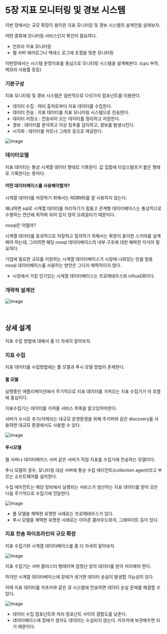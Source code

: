 # 5장 지표 모니터링 및 경보 시스템

이번 장에서는 규모 확장이 용이한 지표 모니터링 및 경보 시스템의 설계안을 살펴보자.

어떤 종류에 모니터링 서비스인지 확인이 필요하다.

- 인프라 지표 모니터링
- 웹 서버 에러로그나 액세스 로그에 초점을 맞춘 모니터링

이번장에서는 시스템 운영지표를 중심으로 모니터링 시스템을 설계해본다. (cpu 부하, 메모리 사용률 등등)


### 기본구성

지표 모니터링 및 경보 시스템은 일반적으로 다섯가지 컴포넌트를 이용한다.

- 데이터 수집 : 여러 출처로부터 지표 데이터를 수집한다.
- 데이터 전송 : 지표 데이터를 지표 모니터링 시스템으로 전송한다.
- 데이터 저장소 : 전송되어 오는 데이터를 정리하고 저장한다.
- 경보 : 데이터를 분석하고 이상 징후를 감지하고, 경보를 발생시킨다.
- 시각화 : 데이터를 차트나 그래프 등으로 제공한다.

![Image](https://github.com/user-attachments/assets/aeeba3bb-b2c8-41d5-b769-af91eafabf43)

### 데이터모델

지표 데이터는 통상 시계열 데이터 형태로 기록한다. 값 집합에 타임스탬프가 붙은 형태로 기록한다는 뜻이다.

#### 어떤 데이터베이스를 사용해야할까?

시계열 데이터를 저장하기 위해서는 RDBMS를 잘 사용하지 않는다.

왜냐하면 sql로 시계열 데이터를 처리하기가 힘들고 관계형 데이터베이스는 통상적으로 수행하는 연산에 최적화 되어 있지 않아 오래걸리기 때문이다.

nosql은 어떨까?

시계열 데이터를 효과적으로 저장하고 질의하기 위해서는 확장이 용이한 스키마를 설계해야 하는데, 그러려면 해당 nosql 데이터베이스의 내부 구조에 대한 해박한 지식이 필요하다.

기업에 필요한 규모를 지원하는 시계열 데이터베이스가 시장에 나와있는 만큼 범용 nosql 데이터베이스를 사용하는 방안은 그다지 매력적이지 않다. 

- 시장에서 가장 인기있는 시계열 데이터베이스는 프로메테우스와 influxDB이다.

### 개략적 설계안

![Image](https://github.com/user-attachments/assets/5d56d01b-7e6c-4aa0-b1fd-dd3bccf3e6f5)

<br>

## 상세 설계

지표 수집 방법에 대해서 좀 더 자세히 알아보자.

### 지표 수집

지표 데이터를 수집방법에는 풀 모델과 푸시 모델 방법이 존재한다.

#### 풀 모델

실행중인 애플리케이션에서 주기적으로 지표 데이터를 가져오는 지표 수집기가 이 흐름에 중심이다.

지표수집기는 데이터를 가져올 서비스 목록을 알고있어야한다.

서버가 수시로 추가/삭제되는 대규모 운영환경을 위해 주키퍼와 같은 discovery를 사용하면 대규모 환경에서도 사용할 수 있다.

![Image](https://github.com/user-attachments/assets/d559ef18-9b8a-4943-911d-9c9ed751b95f)

#### 푸시모델

웹 서버나 데이터베이스 서버 같은 서버가 직접 지표를 수집기에 전송하는 모델이다.

푸시 모델의 경우, 모니터링 대상 서버에 통상 수집 에이전트(collection agent)라고 부르는 소프트웨어를 설치한다.

수집 에이전트는 해당 장비에서 실행되는 서비스가 생산하는 지표 데이터를 받아 모은 다음 주기적으로 수집기에 전달한다.

![Image](https://github.com/user-attachments/assets/b2007a91-7a76-4e8f-b573-2c54c6870f45)

- 풀 모델을 채택한 유명한 사례로는 프로메테우스가 있다.
- 푸시 모델을 채택한 유명한 사례로는 아마존 클라우드와치, 그래파이트 등이 있다.


### 지표 전송 파이프라인의 규모 확장

지표 수집기와 시계열 데이터베이스를 좀 더 자세히 알아보자.

![Image](https://github.com/user-attachments/assets/04f619fb-5846-43d8-afdc-b0d37f307f32)

지표 수집기는 서버 클러스터 형태이며 엄청난 양의 데이터를 받아 처리해야 한다.

하지만 시계열 데이터베이스에 장애가 생기면 데이터 손실이 발생할 가능성이 있다.

이때 지표 데이터를 카프카와 같은 큐 시스템에 전송하면 데이터 손실 문제를 해결할 수 있다.

![Image](https://github.com/user-attachments/assets/9762f1fa-a020-4a2a-a650-7f2a932c8ba8)


- 데이터 수집 컴포넌트와 처리 컴포넌트 사이의 결합도를 낮춘다.
- 데이터베이스에 장애가 생겨도 데이터는 소실되지 않는다. 카프카에 보관해두면 되기 때문이다.

